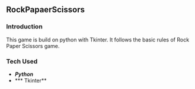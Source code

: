 RockPapaerScissors
-----

### Introduction 
This game is build on python with Tkinter. It follows the basic rules of Rock Paper Scissors game. 

### Tech Used 

* ***Python*** 
*  *** Tkinter** 


